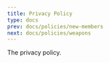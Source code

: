 ```yaml
---
title: Privacy Policy
type: docs
prev: docs/policies/new-members
next: docs/policies/weapons
---
```


The privacy policy.
